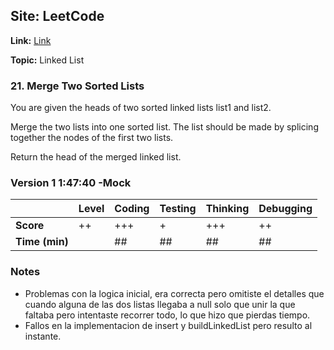 ## Site: LeetCode

**Link:** [Link](https://leetcode.com/problems/merge-two-sorted-lists/description/)

**Topic:** Linked List

### 21. Merge Two Sorted Lists

You are given the heads of two sorted linked lists list1 and list2.

Merge the two lists into one sorted list. The list should be made by splicing together the nodes of the first two lists.

Return the head of the merged linked list.

### Version 1 1:47:40 -Mock

|           | Level | Coding | Testing | Thinking | Debugging  |
|-----------|-------|--------|---------|----------|------------|
| **Score** | ++    | +++    | +       | +++      | ++         |
| **Time (min)** | | ## | ## | ## | ## |

### Notes
- Problemas con la logica inicial, era correcta pero omitiste el detalles que 
 cuando alguna de las dos listas llegaba a null solo que unir la que faltaba pero
 intentaste recorrer todo, lo que hizo que pierdas tiempo.
 - Fallos en la implementacion de insert y buildLinkedList pero resulto al instante.